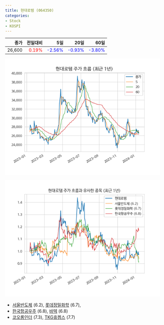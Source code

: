 ```yaml
---
title: 현대로템 (064350)
categories:
- Stock
- KOSPI
---
```


|종가|전일대비|5일|20일|60일|
|---:|-------:|--:|---:|---:|
|26,600|<span style="color: red">0.19%</span>|<span style="color: blue">-2.56%</span>|<span style="color: blue">-0.93%</span>|<span style="color: blue">-3.80%</span>|


<!-- more -->

![064350](/assets/images/stock/064350.png)

![064350](/assets/images/stock/064350_sim.png)

- [서울반도체](/046890/) (6.2), [롯데정밀화학](/004000/) (6.7),
- [한국항공우주](/047810/) (6.8), [바텍](/043150/) (6.8)
- [코오롱인더](/120110/) (7.3), [TKG휴켐스](/069260/) (7.7)